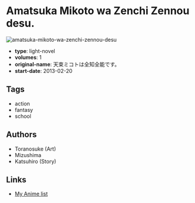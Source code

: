 # Amatsuka Mikoto wa Zenchi Zennou desu.

![amatsuka-mikoto-wa-zenchi-zennou-desu](https://cdn.myanimelist.net/images/manga/3/129307.jpg)

-   **type**: light-novel
-   **volumes**: 1
-   **original-name**: 天束ミコトは全知全能です。
-   **start-date**: 2013-02-20

## Tags

-   action
-   fantasy
-   school

## Authors

-   Toranosuke (Art)
-   Mizushima
-   Katsuhiro (Story)

## Links

-   [My Anime list](https://myanimelist.net/manga/74603/Amatsuka_Mikoto_wa_Zenchi_Zennou_desu)
